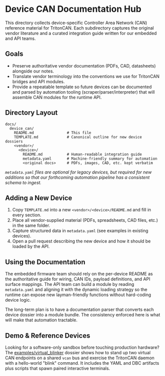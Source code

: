 # Device CAN Documentation Hub

This directory collects device-specific Controller Area Network (CAN) reference material for
TritonCAN. Each subdirectory captures the original vendor literature and a curated
integration guide written for our embedded and API teams.

## Goals

* Preserve authoritative vendor documentation (PDFs, CAD, datasheets) alongside our notes.
* Translate vendor terminology into the conventions we use for TritonCAN bridges and API
  modules.
* Provide a repeatable template so future devices can be documented and parsed by
  automation tooling (scraper/parser/interpreter) that will assemble CAN modules for the
  runtime API.

## Directory Layout

```
docs/
  device_can/
    README.md               # This file
    TEMPLATE.md             # Canonical outline for new device dossiers
    <vendor>/
      <device>/
        README.md           # Human-readable integration guide
        metadata.yaml       # Machine-friendly summary for automation
        <original docs>     # PDFs, images, CAD, etc. kept verbatim
```

*`metadata.yaml` files are optional for legacy devices, but required for new additions so that
our forthcoming automation pipeline has a consistent schema to ingest.*

## Adding a New Device

1. Copy `TEMPLATE.md` into a new `<vendor>/<device>/README.md` and fill in every section.
2. Place all vendor-supplied material (PDFs, spreadsheets, CAD files, etc.) in the same folder.
3. Capture structured data in `metadata.yaml` (see examples in existing devices).
4. Open a pull request describing the new device and how it should be loaded by the API.

## Using the Documentation

The embedded firmware team should rely on the per-device README as the authoritative guide
for wiring, CAN IDs, payload definitions, and API surface mappings. The API team can build a
module by reading `metadata.yaml` and aligning it with the dynamic loading strategy so the
runtime can expose new layman-friendly functions without hard-coding device logic.

The long-term plan is to have a documentation parser that converts each device dossier into a
module bundle. The consistency enforced here is what will make that automation tractable.

## Demo & Reference Devices

Looking for a software-only sandbox before touching production hardware? The
[examples/virtual_blinker](./examples/virtual_blinker/README.md) dossier shows
how to stand up two virtual CAN endpoints on a shared `vcan` bus and exercise
the TritonCAN daemon with a hello-world "blink" command. It includes the YAML
and DBC artifacts plus scripts that spawn paired interactive terminals.
